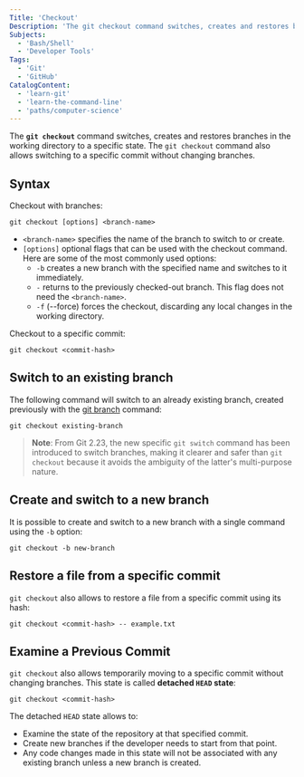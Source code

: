 ```yaml
---
Title: 'Checkout'
Description: 'The git checkout command switches, creates and restores branches in the working directory to a specific state.'
Subjects: 
  - 'Bash/Shell'
  - 'Developer Tools'
Tags:
  - 'Git'
  - 'GitHub'
CatalogContent:
  - 'learn-git'
  - 'learn-the-command-line'
  - 'paths/computer-science'
---
```


The **`git checkout`** command switches, creates and restores branches in the working directory to a specific state. The `git checkout` command also allows switching to a specific commit without changing branches.

## Syntax

Checkout with branches:

```pseudo
git checkout [options] <branch-name>
```

- `<branch-name>` specifies the name of the branch to switch to or create.
- `[options]` optional flags that can be used with the checkout command. Here are some of the most commonly used options:
  - `-b` creates a new branch with the specified name and switches to it immediately. 
  - `-` returns to the previously checked-out branch. This flag does not need the `<branch-name>`.
  - `-f` (--force) forces the checkout, discarding any local changes in the working directory.

Checkout to a specific commit:

```pseudo
git checkout <commit-hash>
```

## Switch to an existing branch

The following command will switch to an already existing branch, created previously with the [git branch](https://www.codecademy.com/resources/docs/git/branch) command:

```pseudo
git checkout existing-branch
```

> **Note**: From Git 2.23, the new specific `git switch` command has been introduced to switch branches, making it clearer and safer than `git checkout` because it avoids the ambiguity of the latter's multi-purpose nature.

## Create and switch to a new branch

It is possible to create and switch to a new branch with a single command using the `-b` option:

```pseudo
git checkout -b new-branch
```

## Restore a file from a specific commit

`git checkout` also allows to restore a file from a specific commit using its hash:

```pseudo
git checkout <commit-hash> -- example.txt
```

## Examine a Previous Commit

`git checkout` also allows temporarily moving to a specific commit without changing branches. This state is called **detached `HEAD` state**:

```pseudo
git checkout <commit-hash>
```

The detached `HEAD` state allows to:
- Examine the state of the repository at that specified commit.
- Create new branches if the developer needs to start from that point.
- Any code changes made in this state will not be associated with any existing branch unless a new branch is created.
